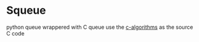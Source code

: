 # Squeue
python queue wrappered with C queue
use the [c-algorithms](https://github.com/fragglet/c-algorithms) as the source C code
